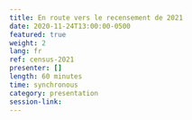 ```yaml
---
title: En route vers le recensement de 2021
date: 2020-11-24T13:00:00-0500
featured: true
weight: 2
lang: fr
ref: census-2021
presenter: []
length: 60 minutes
time: synchronous
category: presentation
session-link:
---
```

